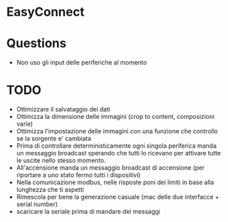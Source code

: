 # EasyConnect


# Questions

 - Non uso gli input delle periferiche al momento

# TODO

 - Ottimizzare il salvataggio dei dati
 - Ottimizza la dimensione delle immagini (crop to content, composizioni varie)
 - Ottimizza l'impostazione delle immagini con una funzione che controllo se la sorgente e' cambiata
 - Prima di controllare deterministicamente ogni singola periferica manda un messaggio broadcast sperando che tutti lo ricevano per attivare tutte le uscite nello stesso momento.
 - All'accensione manda un messaggio broadcast di accensione (per riportare a uno stato fermo tutti i dispositivi)
 - Nella comunicazione modbus, nelle risposte poni dei limiti in base alla lunghezza che ti aspetti
 - Rimescola per bene la generazione casuale (mac delle due interfacce + serial number)
 - scaricare la seriale prima di mandare dei messaggi